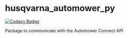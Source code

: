 # husqvarna_automower_py
[![Codacy Badge](https://app.codacy.com/project/badge/Grade/de131f1427a94cf68464204139e52326)](https://www.codacy.com/gh/Thomas55555/husqvarna_automower_py/dashboard?utm_source=github.com&amp;utm_medium=referral&amp;utm_content=Thomas55555/husqvarna_automower_py&amp;utm_campaign=Badge_Grade)

Package to communicate with the Automower Connect API
